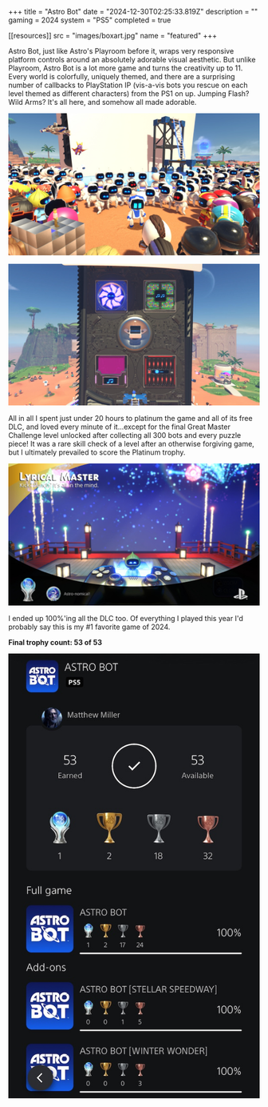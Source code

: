 +++
title = "Astro Bot"
date = "2024-12-30T02:25:33.819Z"
description = ""
gaming = 2024
system = "PS5"
completed = true

[[resources]]
src = "images/boxart.jpg"
name = "featured"
+++

Astro Bot, just like Astro's Playroom before it, wraps very responsive platform controls around an absolutely adorable visual aesthetic. But unlike Playroom, Astro Bot is a lot more game and turns the creativity up to 11. Every world is colorfully, uniquely themed, and there are a surprising number of callbacks to PlayStation IP (vis-a-vis bots you rescue on each level themed as different characters) from the PS1 on up. Jumping Flash? Wild Arms? It's all here, and somehow all made adorable.

!["Hundreds of bots surround Astro in a retro-esque, polygonal outfit. Many bots reference PlayStation games both old and new"](images/the_gang.jpg)

!["A screenshot of the five inner modules of the PlayStation 5-shaped spacecraft, representing core systems of the gaming console"](images/complete_ps5.jpg)

All in all I spent just under 20 hours to platinum the game and all of its free DLC, and loved every minute of it...except for the final Great Master Challenge level unlocked after collecting all 300 bots and every puzzle piece! It was a rare skill check of a level after an otherwise forgiving game, but I ultimately prevailed to score the Platinum trophy.

!["The platinum is mine!"](images/platinum.jpg)

I ended up 100%'ing all the DLC too. Of everything I played this year I'd probably say this is my #1 favorite game of 2024.

**Final trophy count: 53 of 53**

![Trophy List](images/trophies.jpg)
